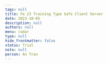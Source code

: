 ```yaml
---
tags: null
title: Fe 23 Training Type Safe Client Server
date: 2023-10-05
description: null
authors: null
menu: radar
type: null
hide_frontmatter: false
status: Trial
note: null
person: An Tran
---
```


